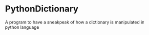 # PythonDictionary
 A program to have a sneakpeak of how a dictionary is manipulated in python language
